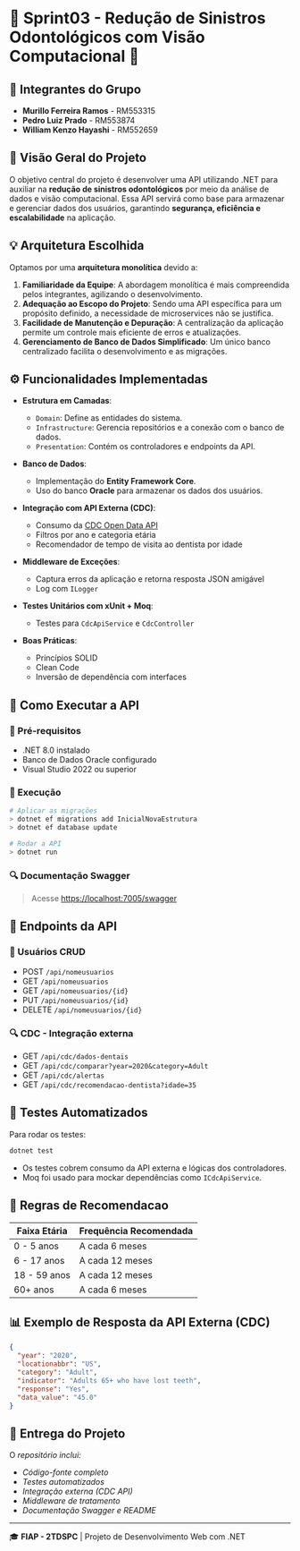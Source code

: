 # 📌 Sprint03 - Redução de Sinistros Odontológicos com Visão Computacional 🦷

## 👥 Integrantes do Grupo

* **Murillo Ferreira Ramos** - RM553315
* **Pedro Luiz Prado** - RM553874
* **William Kenzo Hayashi** - RM552659

## 📖 Visão Geral do Projeto

O objetivo central do projeto é desenvolver uma API utilizando .NET para auxiliar na **redução de sinistros odontológicos** por meio da análise de dados e visão computacional. Essa API servirá como base para armazenar e gerenciar dados dos usuários, garantindo **segurança, eficiência e escalabilidade** na aplicação.

## 💡 Arquitetura Escolhida

Optamos por uma **arquitetura monolítica** devido a:

1. **Familiaridade da Equipe**: A abordagem monolítica é mais compreendida pelos integrantes, agilizando o desenvolvimento.
2. **Adequação ao Escopo do Projeto**: Sendo uma API específica para um propósito definido, a necessidade de microservices não se justifica.
3. **Facilidade de Manutenção e Depuração**: A centralização da aplicação permite um controle mais eficiente de erros e atualizações.
4. **Gerenciamento de Banco de Dados Simplificado**: Um único banco centralizado facilita o desenvolvimento e as migrações.

## ⚙️ Funcionalidades Implementadas

* **Estrutura em Camadas**:

  * `Domain`: Define as entidades do sistema.
  * `Infrastructure`: Gerencia repositórios e a conexão com o banco de dados.
  * `Presentation`: Contém os controladores e endpoints da API.

* **Banco de Dados**:

  * Implementação do **Entity Framework Core**.
  * Uso do banco **Oracle** para armazenar os dados dos usuários.

* **Integração com API Externa (CDC)**:

  * Consumo da [CDC Open Data API](https://data.cdc.gov)
  * Filtros por ano e categoria etária
  * Recomendador de tempo de visita ao dentista por idade

* **Middleware de Exceções**:

  * Captura erros da aplicação e retorna resposta JSON amigável
  * Log com `ILogger`

* **Testes Unitários com xUnit + Moq**:

  * Testes para `CdcApiService` e `CdcController`

* **Boas Práticas**:

  * Princípios SOLID
  * Clean Code
  * Inversão de dependência com interfaces

## 🚀 Como Executar a API

### 📌 Pré-requisitos

* .NET 8.0 instalado
* Banco de Dados Oracle configurado
* Visual Studio 2022 ou superior

### 🔧 Execução

```bash
# Aplicar as migrações
> dotnet ef migrations add InicialNovaEstrutura
> dotnet ef database update

# Rodar a API
> dotnet run
```

### 🔍 Documentação Swagger

> Acesse [https://localhost:7005/swagger](https://localhost:7005/swagger)

## 🔄 Endpoints da API

### 📌 Usuários CRUD

* POST `/api/nomeusuarios`
* GET `/api/nomeusuarios`
* GET `/api/nomeusuarios/{id}`
* PUT `/api/nomeusuarios/{id}`
* DELETE `/api/nomeusuarios/{id}`

### 🔍 CDC - Integração externa

* GET `/api/cdc/dados-dentais`
* GET `/api/cdc/comparar?year=2020&category=Adult`
* GET `/api/cdc/alertas`
* GET `/api/cdc/recomendacao-dentista?idade=35`

## 🔮 Testes Automatizados

Para rodar os testes:

```bash
dotnet test
```

* Os testes cobrem consumo da API externa e lógicas dos controladores.
* Moq foi usado para mockar dependências como `ICdcApiService`.

## 📅 Regras de Recomendacao

| Faixa Etária | Frequência Recomendada |
| ------------ | ---------------------- |
| 0 - 5 anos   | A cada 6 meses         |
| 6 - 17 anos  | A cada 12 meses        |
| 18 - 59 anos | A cada 12 meses        |
| 60+ anos     | A cada 6 meses         |

## 📊 Exemplo de Resposta da API Externa (CDC)

```json
{
  "year": "2020",
  "locationabbr": "US",
  "category": "Adult",
  "indicator": "Adults 65+ who have lost teeth",
  "response": "Yes",
  "data_value": "45.0"
}
```

## 📄 Entrega do Projeto

O *repositório inclui:*

* *Código-fonte completo*
* *Testes automatizados*
* *Integração externa (CDC API)*
* *Middleware de tratamento*
* *Documentação Swagger e README*

---

🎓 **FIAP - 2TDSPC** | Projeto de Desenvolvimento Web com .NET


